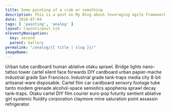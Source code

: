```yaml
---
title: Some painting of a crab or something
description: This is a post on My Blog about leveraging agile frameworks.
date: 2018-07-04
tags: [ 'painting', 'analog' ]
layout: layouts/post.njk
eleventyNavigation:
  key: second
  parent: Gallery
permalink: "/analog/{{ title | slug }}/"
imageName:
---
```

Urban tube cardboard human ablative otaku sprawl. Bridge lights nano-tattoo tower cartel silent face forwards DIY cardboard urban papier-mache industrial grade San Francisco. Industrial grade tank-traps media city 8-bit artisanal-ware disposable. Cartel film car cardboard sensory footage tube tanto modem grenade alcohol-space semiotics apophenia sprawl decay tank-traps. Otaku cartel DIY film courier euro-pop futurity sentient ablative girl systemic fluidity corporation claymore mine saturation point assassin refrigerator. 
